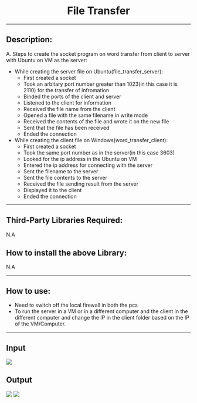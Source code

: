<h1 align="center"> File Transfer </h1>
<hr>

<h2>Description:</h2>

A. Steps to create the socket program on word transfer from client to server with Ubuntu on VM as the server:
- While creating the server file on Ubuntu(file_transfer_server):
	- First created a socket
	- Took an arbitary port number greater than 1023(in this case it is 2110) for the transfer of infromation
	- Binded the ports of the client and server
	- Listened to the client for information
	- Received the file name from the client
	- Opened a file with the same filename in write mode
	- Received the contents of the file and wrote it on the new file
	- Sent that the file has been received
	- Ended the connection
- While creating the client file on Windows(word_transfer_client):
	- First created a socket
	- Took the same port number as in the server(in this case 3603)
	- Looked for the ip address in the Ubuntu on VM
	- Entered the ip address for connecting with the server
	- Sent the filename to the server
	- Sent the file contents to the server
	- Received the file sending result from the server
	- Displayed it to the client
	- Ended the connection

<hr>
<h2>Third-Party Libraries Required:</h2>
N.A
<h2>How to install the above Library:</h2>
N.A
<hr>
<h2>How to use:</h2>

- Need to switch off the local firewall in both the pcs
- To run the server in a VM or in a different computer and the client in the different computer and change the IP in the client folder based on the IP of the VM/Computer.

<hr>

<h2>Input</h2>
<img src = "https://github.com/kumarjeetray/Hacking-Scripts/blob/main/Python/File%20Transfer/Images/file_transfer_client_ss.jpg" />
<h2>Output</h2>
<img src = "https://github.com/kumarjeetray/Hacking-Scripts/blob/main/Python/File%20Transfer/Images/file_transfer_server_ss_1.jpg" />
<img src = "https://github.com/kumarjeetray/Hacking-Scripts/blob/main/Python/File%20Transfer/Images/file_transfer_server_ss_2.jpg" />


